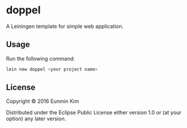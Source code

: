 # doppel

A Leiningen template for simple web application.

## Usage

Run the following command:

```bash
lein new doppel <your project name>
```

## License

Copyright © 2016 Eunmin Kim

Distributed under the Eclipse Public License either version 1.0 or (at
your option) any later version.
